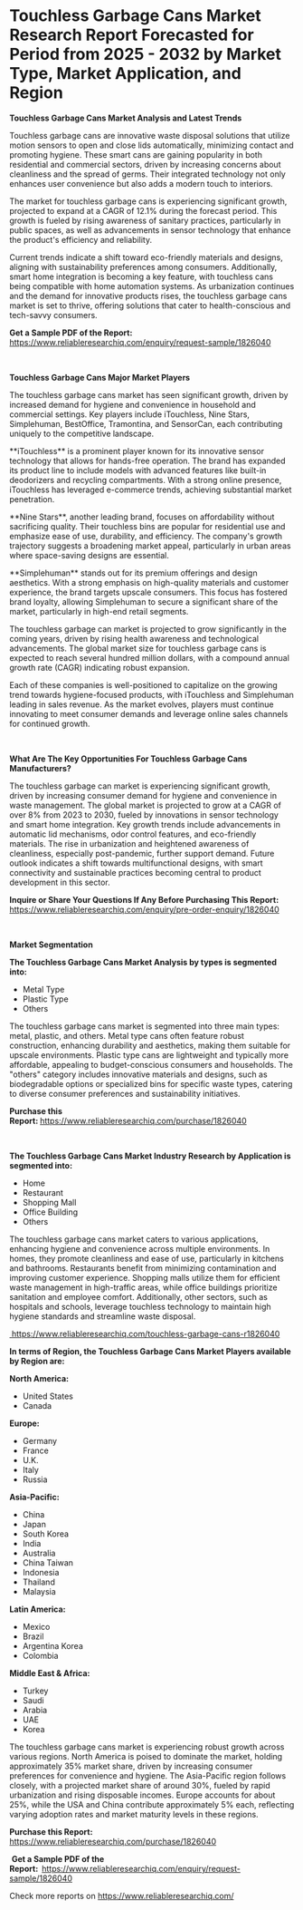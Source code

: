 <p><h1>Touchless Garbage Cans Market Research Report Forecasted for Period from 2025 -  2032 by Market Type, Market Application, and Region</h1></p><p><strong>Touchless Garbage Cans Market Analysis and Latest Trends</strong></p>
<p><p>Touchless garbage cans are innovative waste disposal solutions that utilize motion sensors to open and close lids automatically, minimizing contact and promoting hygiene. These smart cans are gaining popularity in both residential and commercial sectors, driven by increasing concerns about cleanliness and the spread of germs. Their integrated technology not only enhances user convenience but also adds a modern touch to interiors.</p><p>The market for touchless garbage cans is experiencing significant growth, projected to expand at a CAGR of 12.1% during the forecast period. This growth is fueled by rising awareness of sanitary practices, particularly in public spaces, as well as advancements in sensor technology that enhance the product's efficiency and reliability. </p><p>Current trends indicate a shift toward eco-friendly materials and designs, aligning with sustainability preferences among consumers. Additionally, smart home integration is becoming a key feature, with touchless cans being compatible with home automation systems. As urbanization continues and the demand for innovative products rises, the touchless garbage cans market is set to thrive, offering solutions that cater to health-conscious and tech-savvy consumers.</p></p>
<p><strong>Get a Sample PDF of the Report:&nbsp;</strong> <a href="https://www.reliableresearchiq.com/enquiry/request-sample/1826040?utm_campaign=2384&utm_medium=2&utm_source=Github&utm_content=ia&utm_term=04042025&utm_id=touchless-garbage-cans">https://www.reliableresearchiq.com/enquiry/request-sample/1826040</a></p>
<p>&nbsp;</p>
<p><strong>Touchless Garbage Cans Major Market Players</strong></p>
<p><p>The touchless garbage cans market has seen significant growth, driven by increased demand for hygiene and convenience in household and commercial settings. Key players include iTouchless, Nine Stars, Simplehuman, BestOffice, Tramontina, and SensorCan, each contributing uniquely to the competitive landscape.</p><p>**iTouchless** is a prominent player known for its innovative sensor technology that allows for hands-free operation. The brand has expanded its product line to include models with advanced features like built-in deodorizers and recycling compartments. With a strong online presence, iTouchless has leveraged e-commerce trends, achieving substantial market penetration.</p><p>**Nine Stars**, another leading brand, focuses on affordability without sacrificing quality. Their touchless bins are popular for residential use and emphasize ease of use, durability, and efficiency. The company's growth trajectory suggests a broadening market appeal, particularly in urban areas where space-saving designs are essential.</p><p>**Simplehuman** stands out for its premium offerings and design aesthetics. With a strong emphasis on high-quality materials and customer experience, the brand targets upscale consumers. This focus has fostered brand loyalty, allowing Simplehuman to secure a significant share of the market, particularly in high-end retail segments.</p><p>The touchless garbage can market is projected to grow significantly in the coming years, driven by rising health awareness and technological advancements. The global market size for touchless garbage cans is expected to reach several hundred million dollars, with a compound annual growth rate (CAGR) indicating robust expansion.</p><p>Each of these companies is well-positioned to capitalize on the growing trend towards hygiene-focused products, with iTouchless and Simplehuman leading in sales revenue. As the market evolves, players must continue innovating to meet consumer demands and leverage online sales channels for continued growth.</p></p>
<p>&nbsp;</p>
<p><strong>What Are The Key Opportunities For Touchless Garbage Cans Manufacturers?</strong></p>
<p><p>The touchless garbage can market is experiencing significant growth, driven by increasing consumer demand for hygiene and convenience in waste management. The global market is projected to grow at a CAGR of over 8% from 2023 to 2030, fueled by innovations in sensor technology and smart home integration. Key growth trends include advancements in automatic lid mechanisms, odor control features, and eco-friendly materials. The rise in urbanization and heightened awareness of cleanliness, especially post-pandemic, further support demand. Future outlook indicates a shift towards multifunctional designs, with smart connectivity and sustainable practices becoming central to product development in this sector.</p></p>
<p><strong>Inquire or Share Your Questions If Any Before Purchasing This Report:</strong> <a href="https://www.reliableresearchiq.com/enquiry/pre-order-enquiry/1826040?utm_campaign=2384&utm_medium=2&utm_source=Github&utm_content=ia&utm_term=04042025&utm_id=touchless-garbage-cans">https://www.reliableresearchiq.com/enquiry/pre-order-enquiry/1826040</a></p>
<p>&nbsp;</p>
<p><strong>Market Segmentation</strong></p>
<p><strong>The Touchless Garbage Cans Market Analysis by types is segmented into:</strong></p>
<p><ul><li>Metal Type</li><li>Plastic Type</li><li>Others</li></ul></p>
<p><p>The touchless garbage cans market is segmented into three main types: metal, plastic, and others. Metal type cans often feature robust construction, enhancing durability and aesthetics, making them suitable for upscale environments. Plastic type cans are lightweight and typically more affordable, appealing to budget-conscious consumers and households. The "others" category includes innovative materials and designs, such as biodegradable options or specialized bins for specific waste types, catering to diverse consumer preferences and sustainability initiatives.</p></p>
<p><strong>Purchase this Report:&nbsp;</strong><a href="https://www.reliableresearchiq.com/purchase/1826040?utm_campaign=2384&utm_medium=2&utm_source=Github&utm_content=ia&utm_term=04042025&utm_id=touchless-garbage-cans">https://www.reliableresearchiq.com/purchase/1826040</a></p>
<p>&nbsp;</p>
<p><strong>The Touchless Garbage Cans Market Industry Research by Application is segmented into:</strong></p>
<p><ul><li>Home</li><li>Restaurant</li><li>Shopping Mall</li><li>Office Building</li><li>Others</li></ul></p>
<p><p>The touchless garbage cans market caters to various applications, enhancing hygiene and convenience across multiple environments. In homes, they promote cleanliness and ease of use, particularly in kitchens and bathrooms. Restaurants benefit from minimizing contamination and improving customer experience. Shopping malls utilize them for efficient waste management in high-traffic areas, while office buildings prioritize sanitation and employee comfort. Additionally, other sectors, such as hospitals and schools, leverage touchless technology to maintain high hygiene standards and streamline waste disposal.</p></p>
<p><a href="https://www.reliableresearchiq.com/touchless-garbage-cans-r1826040?utm_campaign=2384&utm_medium=2&utm_source=Github&utm_content=ia&utm_term=04042025&utm_id=touchless-garbage-cans">&nbsp;https://www.reliableresearchiq.com/touchless-garbage-cans-r1826040</a></p>
<p><strong>In terms of Region, the Touchless Garbage Cans Market Players available by Region are:</strong></p>
<p>
    <p> <strong> North America: </strong>
        <ul>
            <li>United States</li>
            <li>Canada</li>
        </ul>
        </p> 
    <p> <strong> Europe: </strong>
        <ul>
            <li>Germany</li>
            <li>France</li>
            <li>U.K.</li>
            <li>Italy</li>
            <li>Russia</li>
        </ul>
        </p> 
    <p> <strong> Asia-Pacific: </strong>
        <ul>
            <li>China</li>
            <li>Japan</li>
            <li>South Korea</li>
            <li>India</li>
            <li>Australia</li>
            <li>China Taiwan</li>
            <li>Indonesia</li>
            <li>Thailand</li>
            <li>Malaysia</li>
        </ul>
        </p> 
    <p> <strong> Latin America: </strong>
        <ul>
            <li>Mexico</li>
            <li>Brazil</li>
            <li>Argentina Korea</li>
            <li>Colombia</li>
        </ul>
        </p> 
    <p> <strong> Middle East & Africa: </strong>
        <ul>
            <li>Turkey</li>
            <li>Saudi</li>
            <li>Arabia</li>
            <li>UAE</li>
            <li>Korea</li>
        </ul>
    </p>
    </p>
<p><p>The touchless garbage cans market is experiencing robust growth across various regions. North America is poised to dominate the market, holding approximately 35% market share, driven by increasing consumer preferences for convenience and hygiene. The Asia-Pacific region follows closely, with a projected market share of around 30%, fueled by rapid urbanization and rising disposable incomes. Europe accounts for about 25%, while the USA and China contribute approximately 5% each, reflecting varying adoption rates and market maturity levels in these regions.</p></p>
<p><strong>Purchase this Report: </strong><a href="https://www.reliableresearchiq.com/purchase/1826040?utm_campaign=2384&utm_medium=2&utm_source=Github&utm_content=ia&utm_term=04042025&utm_id=touchless-garbage-cans">https://www.reliableresearchiq.com/purchase/1826040</a></p>
<p>&nbsp;<strong>Get a Sample PDF of the Report:&nbsp;&nbsp;</strong><a href="https://www.reliableresearchiq.com/enquiry/request-sample/1826040?utm_campaign=2384&utm_medium=2&utm_source=Github&utm_content=ia&utm_term=04042025&utm_id=touchless-garbage-cans">https://www.reliableresearchiq.com/enquiry/request-sample/1826040</a></p>
<p><strong></strong></p>
<p>Check more reports on <a href="https://www.reliableresearchiq.com/?utm_campaign=2384&utm_medium=2&utm_source=Github&utm_content=ia&utm_term=04042025&utm_id=touchless-garbage-cans">https://www.reliableresearchiq.com/</a></p>